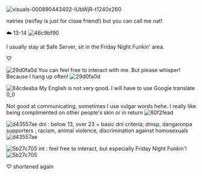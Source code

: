 ![visuals-000890443402-IUbWjR-t1240x260](https://github.com/user-attachments/assets/248f7b9d-e0a7-41d2-b34e-b44f5c4632ad)

natriex (rei/fay is just for close friend!) but you can call me nat!

☁️ 13-14 ![46c9bf90](https://github.com/user-attachments/assets/416da14a-8359-4b6c-bcbd-ddfafc06ebe5)

I usually stay at Safe Server, sit in the Friday Night Funkin' area.

♡

![29d0fa0d](https://github.com/user-attachments/assets/1ba47bd0-165b-4f2a-887d-6b74cd0f9bc3) You can feel free to interact with me. But please whisper! Because I hang up often! ![29d0fa0d](https://github.com/user-attachments/assets/3ecb43c1-a8ac-4b79-829b-8ccc98ce1d16)

![84cdeaba](https://github.com/user-attachments/assets/ce98c10b-e388-4ce4-a9ef-588b1bee26eb) My English is not very good. I will have to use Google translate 0_0

Not good at communicating, sometimes I use vulgar words hehe. I really like being complimented on other people's skin or in return ![60f2fead](https://github.com/user-attachments/assets/4338c11d-0fd2-4c5e-8da5-cec181436935)

![d43557ae](https://github.com/user-attachments/assets/c2161260-999c-43a8-bfa5-b85a60c2f4ba) dni : below 13, over 23 + basic dni criteria; dmsp, dangaronpa supporters ; racism, animal violence, discrimination against homosexuals ![d43557ae](https://github.com/user-attachments/assets/c2161260-999c-43a8-bfa5-b85a60c2f4ba)

![5b27c705](https://github.com/user-attachments/assets/b71df262-e14c-48d3-bb34-06429d1aafb6) int : feel free to interact, but especially Friday Night Funkin'! ![5b27c705](https://github.com/user-attachments/assets/b71df262-e14c-48d3-bb34-06429d1aafb6)

♡ shortened again
